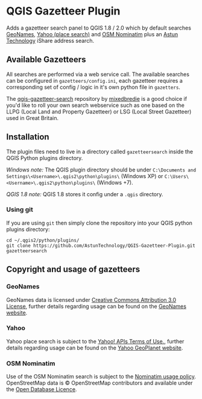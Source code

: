 # QGIS Gazetteer Plugin

Adds a gazetteer search panel to QGIS 1.8 / 2.0 which by default searches [GeoNames](http://www.geonames.org/), [Yahoo (place search)](http://developer.yahoo.com/geo/geoplanet/) and [OSM Nominatim](http://wiki.openstreetmap.org/wiki/Nominatim) plus an [Astun Technology](http://astuntechnology.com) iShare address search.

## Available Gazetteers

All searches are performed via a web service call. The available searches can be configured in `gazetteers/config.ini`, each gazetteer requires a corresponding set of config / logic in it's own python file in `gazetters`.

The [qgis-gazetteer-search](https://github.com/mixedbredie/qgis-gazetteer-search) repository by [mixedbredie](https://github.com/mixedbredie) is a good choice if you'd like to roll your own search webservice such as one based on the LLPG (Local Land and Property Gazetteer) or LSG (Local Street Gazetteer) used in Great Britain.

## Installation

The plugin files need to live in a directory called `gazetteersearch` inside the QGIS Python plugins directory.

*Windows note:* The QGIS plugin directory should be under `C:\Documents and Settings\<Username>\.qgis2\python\plugins\` (Windows XP) or `C:\Users\<Username>\.qgis2\python\plugins\` (Windows +7).

*QGIS 1.8 note:* QGIS 1.8 stores it config under a `.qgis` directory.

### Using git

If you are using `git` then simply clone the repository into your QGIS python plugins directory:

    cd ~/.qgis2/python/plugins/
    git clone https://github.com/AstunTechnology/QGIS-Gazetteer-Plugin.git gazetteersearch

## Copyright and usage of gazetteers

### GeoNames

GeoNames data is licensed under [Creative Commons Attribution 3.0 License](http://creativecommons.org/licenses/by/3.0/), further details regarding usage can be found on the [GeoNames website](http://www.geonames.org/).

### Yahoo

Yahoo place search is subject to the [Yahoo! APIs Terms of Use.](http://developer.yahoo.com/terms/), further details regarding usage can be found on the [Yahoo GeoPlanet website](http://developer.yahoo.com/geo/geoplanet/).

### OSM Nominatim

Use of the OSM Nominatim search is subject to the [Nominatim usage policy](http://wiki.openstreetmap.org/wiki/Nominatim_usage_policy). OpenStreetMap data is © OpenStreetMap contributors and available under the [Open Database Licence](www.openstreetmap.org/copyright).
